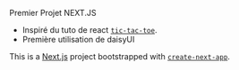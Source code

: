 Premier Projet NEXT.JS
- Inspiré du tuto de react [`tic-tac-toe`](https://react.dev/learn/tutorial-tic-tac-toe).
- Première utilisation de daisyUI 

This is a [Next.js](https://nextjs.org) project bootstrapped with [`create-next-app`](https://github.com/vercel/next.js/tree/canary/packages/create-next-app).
